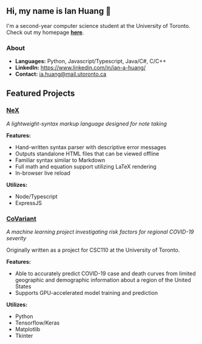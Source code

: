 ## Hi, my name is Ian Huang 👋

I'm a second-year computer science student at the University of Toronto. Check out my homepage [**here**](https://ianhuang.dev/).

### About
- **Languages:** Python, Javascript/Typescript, Java/C#, C/C++
- **LinkedIn:** https://www.linkedin.com/in/ian-a-huang/
- **Contact:** ia.huang@mail.utoronto.ca

## Featured Projects

### [NeX](https://github.com/nex-project/nex)
*A lightweight-syntax markup language designed for note taking*

**Features:**
- Hand-written syntax parser with descriptive error messages
- Outputs standalone HTML files that can be viewed offline
- Familiar syntax similar to Markdown
- Full math and equation support utilizing LaTeX rendering
- In-browser live reload

**Utilizes:**
- Node/Typescript
- ExpressJS

### [CoVariant](https://github.com/iahuang/covariant)
*A machine learning project investigating risk factors for regional COVID-19 severity*

Originally written as a project for CSC110 at the University of Toronto. 

**Features:**
- Able to accurately predict COVID-19 case and death curves from limited geographic and demographic information about a region of the United States
- Supports GPU-accelerated model training and prediction

**Utilizes:**
- Python
- Tensorflow/Keras
- Matplotlib
- Tkinter

<!--
**iahuang/iahuang** is a ✨ _special_ ✨ repository because its `README.md` (this file) appears on your GitHub profile.

Here are some ideas to get you started:

- 🔭 I’m currently working on ...
- 🌱 I’m currently learning ...
- 👯 I’m looking to collaborate on ...
- 🤔 I’m looking for help with ...
- 💬 Ask me about ...
- 📫 How to reach me: ...
- 😄 Pronouns: ...
- ⚡ Fun fact: ...
-->
